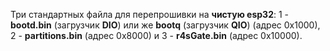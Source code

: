 Три стандартных файла для перепрошивки на **чистую esp32**: 1 - **bootd.bin** (загрузчик **DIO**) или же **bootq** (загрузчик **QIO**) (адрес 0x1000), 2 - **partitions.bin** (адрес 0x8000) и 3 - **r4sGate.bin** (адрес 0x10000).
